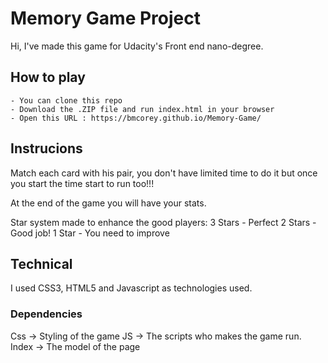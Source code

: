 # Memory Game Project


Hi, I've made this game for Udacity's Front end nano-degree.

## How to play

	- You can clone this repo
	- Download the .ZIP file and run index.html in your browser
	- Open this URL : https://bmcorey.github.io/Memory-Game/

## Instrucions

Match each card with his pair, you don't have limited time to do it but once you start the time start to run too!!!

At the end of the game you will have your stats.

Star system made to enhance the good players:
	3 Stars - Perfect
	2 Stars - Good job!
	1 Star - You need to improve

## Technical

I used CSS3, HTML5 and Javascript as technologies used.

### Dependencies

Css 	-> 		Styling of the game
JS 		-> 		The scripts who makes the game run.
Index 	-> 		The model of the page
